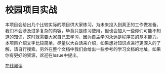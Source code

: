 # 校园项目实战
本项目会给出几个比较实际的项目供大家练习，为未来投入到真正的工作做准备。  
我们不会涉及过多复杂的内容，毕竟只是练习使用，但也会加入一些你们可能不知道的知识，这时就需要大家自己去学习，因为自主学习永远是程序员的基本能力。  
本项目介绍文字比较简单，尽量以大白话来介绍，如果想对知识点进行更深入的了解，请自行搜索。另外在整个文档中我们会给出一些参考的学习文档的地址，如果你有更好的资源，欢迎在Issue中提出。

[在线阅读](https://ahut-xinxi.github.io/practice-projects/)

